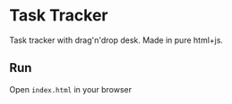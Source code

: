# Task Tracker

Task tracker with drag'n'drop desk. Made in pure html+js.

## Run
Open `index.html` in your browser
